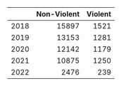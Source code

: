 |     | Non-Violent| Violent|
|:----|-----------:|-------:|
|2018 |       15897|    1521|
|2019 |       13153|    1281|
|2020 |       12142|    1179|
|2021 |       10875|    1250|
|2022 |        2476|     239|
